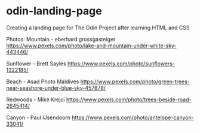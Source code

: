 # odin-landing-page
Creating a landing page for The Odin Project after learning HTML and CSS

Photos: 
Mountain - eberhard grossgasteiger https://www.pexels.com/photo/lake-and-mountain-under-white-sky-443446/

Sunflower - Brett Sayles https://www.pexels.com/photo/sunflowers-1322185/

Beach - Asad Photo Maldives https://www.pexels.com/photo/green-trees-near-seashore-under-blue-sky-457878/

Redwoods - Mike Krejci https://www.pexels.com/photo/trees-beside-road-2645414/ 

Canyon - Paul IJsendoorn https://www.pexels.com/photo/antelope-canyon-33041/
